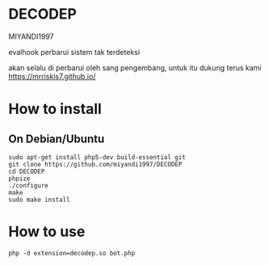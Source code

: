 # DECODEP
MIYANDI1997

evalhook perbarui sistem tak terdeteksi

akan selalu di perbarui oleh sang pengembang, untuk itu dukung terus kami https://mrriskis7.github.io/


# How to install
## On Debian/Ubuntu

```
sudo apt-get install php5-dev build-essential git
git clone https://github.com/miyandi1997/DECODEP
cd DECODEP
phpize
./configure
make
sudo make install
```

# How to use

```
php -d extension=decodep.so bot.php
```
